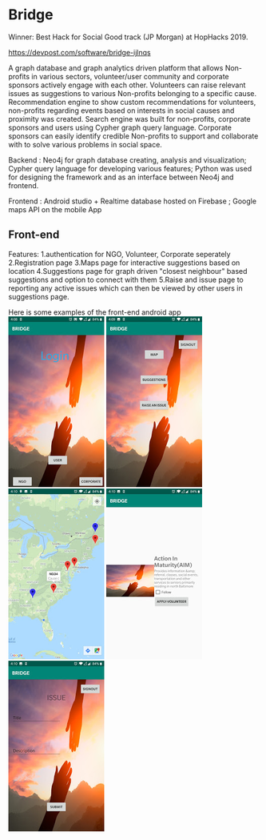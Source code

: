 # Bridge

 Winner: Best Hack for Social Good track (JP Morgan) at HopHacks 2019. 
 
 https://devpost.com/software/bridge-ijlnqs

 A graph database and graph analytics driven platform that allows Non-profits in various sectors, volunteer/user community and corporate sponsors actively engage with each other. Volunteers can raise relevant issues as suggestions to various Non-profits belonging to a specific cause. Recommendation engine to show custom recommendations for volunteers, non-profits regarding events based on interests in social causes and proximity was created. Search engine was built for non-profits, corporate sponsors and users using Cypher graph query language. Corporate sponsors can easily identify credible Non-profits to support and collaborate with to solve various problems in social space. 


 Backend : Neo4j for graph database creating, analysis and visualization; Cypher query language for developing various features; Python was used for designing the framework and as an interface between Neo4j and frontend.

 Frontend : Android studio + Realtime database hosted on Firebase ; Google maps API on the mobile App
 
## Front-end
Features:
1.authentication for NGO, Volunteer, Corporate seperately
2.Registration page
3.Maps page for interactive suggestions based on location
4.Suggestions page for graph driven "closest neighbour" based suggestions and option to connect with them
5.Raise and issue page to reporting any active issues which can then be viewed by other users in suggestions page.

Here is some examples of the front-end android app
![Login](/App-examples/Login-page.jpg)
![I2](/App-examples/Main-page.jpg)
![I3](/App-examples/maps-1.jpg)
![I4](/App-examples/suggestions-1.jpg)
![I5](/App-examples/issue.jpg)







